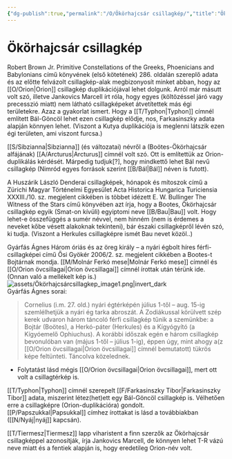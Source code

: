 ```yaml
---
{"dg-publish":true,"permalink":"/O/Ökörhajcsár csillagkép/","title":"Ökörhajcsár csillagkép","created":"2023-10-13T12:48","updated":"2024-04-05T19:34"}
---
```



# Ökörhajcsár csillagkép

Robert Brown Jr. Primitive Constellations of the Greeks, Phoenicians and Babylonians című könyvének (első kötetének) 286. oldalán szereplő adata és az előtte felvázolt csillagkép-alak megbizonyosít minket abban, hogy az [[O/Orion\|Orion]] csillagkép duplikációjával lehet dolgunk. Arról már másutt volt szó, illetve Jankovics Marcell írt róla, hogy egyes (költözéssel járó vagy precesszió miatt) nem látható csillagképeket átvetítettek más égi területekre. Azaz a gyakorlat ismert. Hogy a [[T/Typhon\|Typhon]] címnél említett Bál-Göncöl lehet ezen csillagkép elődje, nos, Farkasinszky adata alapján könnyen lehet. (Viszont a Kutya duplikációja is meglenni látszik ezen égi területen, ami viszont furcsa.)  

[[S/Sibzianna\|Sibzianna]] (és változatai) névről a (Boötes-Ökörhajcsár alfájának) [[A/Arcturus\|Arcturus]] címnél volt szó. Ott is említettük az Orion-duplikálás kérdését. Márpedig tudjuk\[?\], hogy mindkettő lehet Bál nevű csillagkép (Nimród egyes források szerint [[B/Bál\|Bál]] néven is futott).  

A Huszárik László Denderai csillagképek, hónapok és mítoszok című a Zürichi Magyar Történelmi Egyesület Acta Historica Hungarica Turiciensia XXXIII./10. sz. megjelent cikkében is többet idézett E. W. Bullinger The Witness of the Stars című könyvében azt írja, hogy a Bootes, Ökörhajcsár csillagkép egyik (Smat-on kívüli) egyiptomi neve [[B/Bau\|Bau]] volt. Hogy lehet-e összefüggés a sumér névvel, nem hinném (nem is érdemes a neveket kőbe vésett alakoknak tekinteni), bár északi csillagképről lévén szó, ki tudja. (Viszont a Herkules csillagképre ismét Bau nevet közöl..)  

Gyárfás Ágnes Három óriás és az öreg király – a nyári égbolt híres férfi-csillagképei című Ősi Gyökér 2006/2. sz. megjelent cikkében a Bootes-t Bojtárnak mondja. [[M/Molnár Ferkó mese\|Molnár Ferkó mese]] címnél és [[O/Orion övcsillagai\|Orion övcsillagai]] címnél írottak után térünk ide. (Onnan való a mellékelt kép is.)  
![assets/Ökörhajcsárcsillagkep_image1.png|invert_dark](/img/user/O/assets/%C3%96k%C3%B6rhajcs%C3%A1rcsillagkep_image1.png)  
Gyárfás Ágnes sorai:  
> Cornelius (i.m. 27. old.) nyári égtérképén július 1-től – aug. 15-ig szemlélhetjük a nyári ég tarka abroszát. A Zodiákussal körülvett szép kerek udvaron három táncoló férfi csillagkép tűnik a szemünkbe: a Bojtár (Boötes), a Herkó-páter (Herkules) és a Kígyógyító (a Kígyóemelő Ophiuchus). A korábbi időszak egén e három csillagkép bevonulóban van (május 1-től – július 1-ig), éppen úgy, mint ahogy a(z [[O/Orion övcsillagai\|Orion övcsillagai]] címnél bemutatott) tükrös képe feltünteti. Táncolva közelednek.  
- Folytatást lásd mégis [[O/Orion övcsillagai\|Orion övcsillagai]], mert ott volt a csillagtérkép is.  

[[T/Typhon\|Typhon]] címnél szerepelt [[F/Farkasinszky Tibor\|Farkasinszky Tibor]] adata, miszerint létez(het)ett egy Bál-Göncöl csillagkép is. Vélhetően erre a csillagképre (Orion-duplikációra) gondolt.  
[[P/Papszukkal\|Papsukkal]] címhez írottakat is lásd a továbbiakban ([[N/Nyáj\|nyáj]] kapcsán).  

[[T/Tiermesz\|Tiermesz]] lapp viharistent a finn szerzők az Ökörhajcsár csillagképpel azonosítják, írja Jankovics Marcell, de könnyen lehet T-R vázú neve miatt és a fentiek alapján is, hogy eredetileg Orion-név volt.  